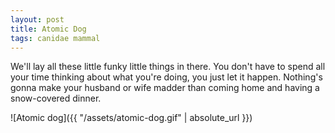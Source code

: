 ```yaml
---
layout: post
title: Atomic Dog
tags: canidae mammal
---
```


We'll lay all these little funky little things in there. You don't have to spend all your time thinking about what you're doing, you just let it happen. Nothing's gonna make your husband or wife madder than coming home and having a snow-covered dinner.

![Atomic dog]({{ "/assets/atomic-dog.gif" | absolute_url }})
